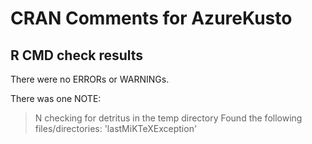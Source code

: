 # CRAN Comments for AzureKusto

## R CMD check results

There were no ERRORs or WARNINGs.

There was one NOTE:

> N checking for detritus in the temp directory
> Found the following files/directories:
> 'lastMiKTeXException'
